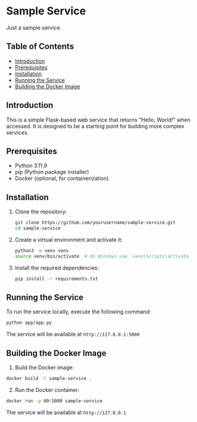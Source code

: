 # Sample Service

Just a sample service

## Table of Contents

- [Introduction](#introduction)
- [Prerequisites](#prerequisites)
- [Installation](#installation)
- [Running the Service](#running-the-service)
- [Building the Docker Image](#building-the-docker-image)

## Introduction

This is a simple Flask-based web service that returns "Hello, World!" when accessed. It is designed to be a starting point for building more complex services.

## Prerequisites

- Python 3.11.9
- pip (Python package installer)
- Docker (optional, for containerization)

## Installation

1. Clone the repository:
    ```sh
    git clone https://github.com/yourusername/sample-service.git
    cd sample-service
    ```

2. Create a virtual environment and activate it:
    ```sh
    python3 -m venv venv
    source venv/bin/activate  # On Windows use `venv\Scripts\activate`
    ```

3. Install the required dependencies:
    ```sh
    pip install -r requirements.txt
    ```

## Running the Service

To run the service locally, execute the following command:
```sh
python app/app.py
```

The service will be available at 
```http://127.0.0.1:5000```


## Building the Docker Image

1. Build the Docker image:
```sh
docker build -t sample-service .
```

2. Run the Docker container:
```sh
docker run -p 80:5000 sample-service
```

The service will be available at 
```http://127.0.0.1```


